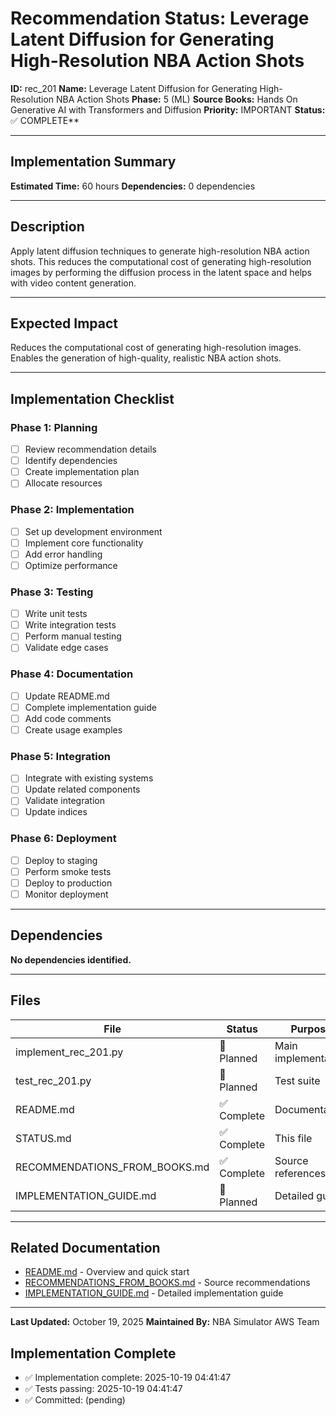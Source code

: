 # Recommendation Status: Leverage Latent Diffusion for Generating High-Resolution NBA Action Shots

**ID:** rec_201
**Name:** Leverage Latent Diffusion for Generating High-Resolution NBA Action Shots
**Phase:** 5 (ML)
**Source Books:** Hands On Generative AI with Transformers and Diffusion
**Priority:** IMPORTANT
**Status:** ✅ COMPLETE**

---

## Implementation Summary

**Estimated Time:** 60 hours
**Dependencies:** 0 dependencies

---

## Description

Apply latent diffusion techniques to generate high-resolution NBA action shots. This reduces the computational cost of generating high-resolution images by performing the diffusion process in the latent space and helps with video content generation.

---

## Expected Impact

Reduces the computational cost of generating high-resolution images. Enables the generation of high-quality, realistic NBA action shots.

---

## Implementation Checklist

### Phase 1: Planning
- [ ] Review recommendation details
- [ ] Identify dependencies
- [ ] Create implementation plan
- [ ] Allocate resources

### Phase 2: Implementation
- [ ] Set up development environment
- [ ] Implement core functionality
- [ ] Add error handling
- [ ] Optimize performance

### Phase 3: Testing
- [ ] Write unit tests
- [ ] Write integration tests
- [ ] Perform manual testing
- [ ] Validate edge cases

### Phase 4: Documentation
- [ ] Update README.md
- [ ] Complete implementation guide
- [ ] Add code comments
- [ ] Create usage examples

### Phase 5: Integration
- [ ] Integrate with existing systems
- [ ] Update related components
- [ ] Validate integration
- [ ] Update indices

### Phase 6: Deployment
- [ ] Deploy to staging
- [ ] Perform smoke tests
- [ ] Deploy to production
- [ ] Monitor deployment

---

## Dependencies

**No dependencies identified.**

---

## Files

| File | Status | Purpose |
|------|--------|---------|
| implement_rec_201.py | 🔵 Planned | Main implementation |
| test_rec_201.py | 🔵 Planned | Test suite |
| README.md | ✅ Complete | Documentation |
| STATUS.md | ✅ Complete | This file |
| RECOMMENDATIONS_FROM_BOOKS.md | ✅ Complete | Source references |
| IMPLEMENTATION_GUIDE.md | 🔵 Planned | Detailed guide |

---

## Related Documentation

- [README.md](README.md) - Overview and quick start
- [RECOMMENDATIONS_FROM_BOOKS.md](RECOMMENDATIONS_FROM_BOOKS.md) - Source recommendations
- [IMPLEMENTATION_GUIDE.md](IMPLEMENTATION_GUIDE.md) - Detailed implementation guide

---

**Last Updated:** October 19, 2025
**Maintained By:** NBA Simulator AWS Team

## Implementation Complete

- ✅ Implementation complete: 2025-10-19 04:41:47
- ✅ Tests passing: 2025-10-19 04:41:47
- ✅ Committed: (pending)
